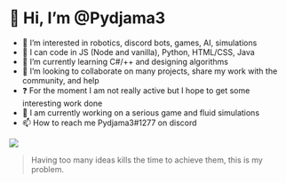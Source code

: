 # 👋 Hi, I’m @Pydjama3
- 👀 I’m interested in robotics, discord bots, games, AI, simulations
- 📝 I can code in JS (Node and vanilla), Python, HTML/CSS, Java
- 🌱 I’m currently learning C#/++ and designing algorithms
- 💞️ I’m looking to collaborate on many projects, share my work with the community, and help
- ❓ For the moment I am not really active but I hope to get some interesting work done
- 🔧 I am currently working on a serious game and fluid simulations
- 📫 How to reach me Pydjama3#1277 on discord

![](https://media.istockphoto.com/id/693051356/vector/so-many-ideas-so-little-time-hand-lettering-card-calligraphy.jpg?s=170667a&w=0&k=20&c=rMvXDjLPq4DCda1jcj-WdA31-4aBi9_t6WyOrw_Hxps=)
> Having too many ideas kills the time to achieve them, this is my problem.


<!---
Pydjama3/Pydjama3 is a ✨ special ✨ repository because its `README.md` (this file) appears on your GitHub profile.
You can click the Preview link to take a look at your changes.
--->
